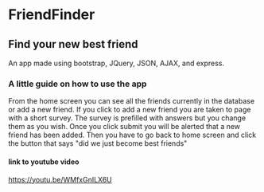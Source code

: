 # FriendFinder

## Find your new best friend

An app made using bootstrap, JQuery, JSON, AJAX, and express.

### A little guide on how to use the app
From the home screen you can see all the friends currently in the database or add a new friend.  If you click to add a new friend you are taken to page with a short survey.  The survey is prefilled with answers but you change them as you wish.  Once you click submit you will be alerted that a new friend has been added.  Then you have to go back to home screen and click the button that says "did we just become best friends"

#### link to youtube video
https://youtu.be/WMfxGnILX6U
